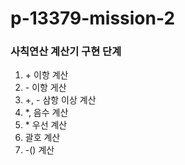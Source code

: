 # p-13379-mission-2

### 사칙연산 계산기 구현 단계
1. \+ 이항 계산
2. \- 이항 게산
3. \+, \- 삼항 이상 계산 
4. \*, 음수 계산
5. \* 우선 계산
6. 괄호 계산
7. \-() 계산